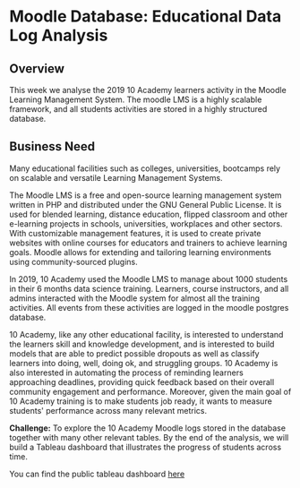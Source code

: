 # Moodle Database: Educational Data Log Analysis
## Overview
This week we analyse the 2019 10 Academy learners activity in the Moodle Learning Management System. The moodle LMS is a highly scalable framework, and all students activities are stored in a highly structured database.  
## Business Need
Many educational facilities such as colleges, universities, bootcamps rely on scalable and versatile Learning Management Systems. 

The Moodle LMS  is a free and open-source learning management system written in PHP and distributed under the GNU General Public License. It is used for blended learning, distance education, flipped classroom and other e-learning projects in schools, universities, workplaces and other sectors. With customizable management features, it is used to create private websites with online courses for educators and trainers to achieve learning goals. Moodle allows for extending and tailoring learning environments using community-sourced plugins.

In 2019, 10 Academy used the Moodle LMS to manage about 1000 students in their 6 months data science training. Learners, course instructors, and all admins interacted with the Moodle system for almost all the training activities. All events from these activities are logged in the moodle postgres database. 

10 Academy, like any other educational facility, is interested to understand the learners skill and knowledge development, and is interested to build models that are able to predict possible dropouts as well as classify learners into doing, well, doing ok, and struggling groups. 10 Academy is also interested in automating the process of reminding learners approaching deadlines, providing quick feedback based on their overall community engagement and performance. Moreover, given the main goal of 10 Academy training is to make students job ready, it wants to measure students' performance across many relevant metrics. 

**Challenge:** To explore the 10 Academy Moodle logs stored in the database together with many other relevant tables. By the end of the analysis, we will build a Tableau dashboard that illustrates the progress of students across time.

You can find the public tableau dashboard [here](https://public.tableau.com/profile/anastasia.kiiru#!/vizhome/education_log_analysis/Dashboard1?publish=yes)